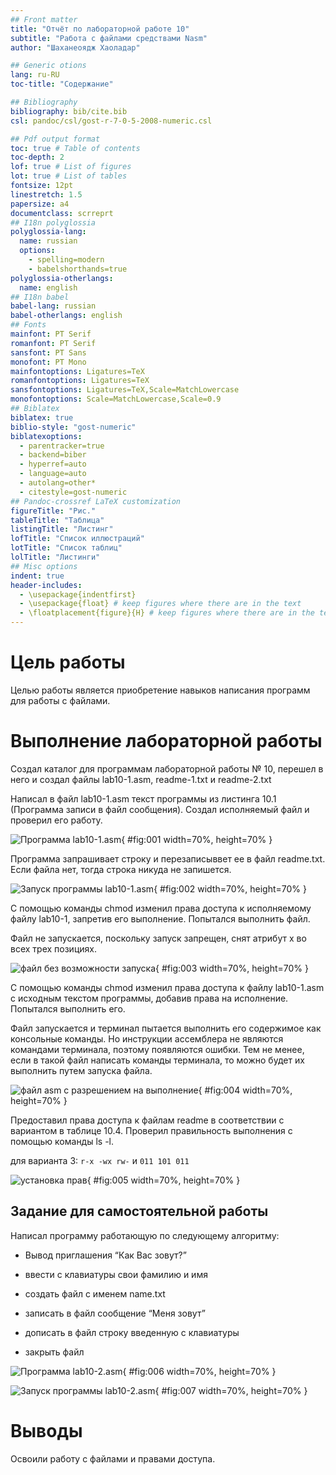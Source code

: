 ```yaml
---
## Front matter
title: "Отчёт по лабораторной работе 10"
subtitle: "Работа с файлами средствами Nasm"
author: "Шаханеоядж Хаоладар"

## Generic otions
lang: ru-RU
toc-title: "Содержание"

## Bibliography
bibliography: bib/cite.bib
csl: pandoc/csl/gost-r-7-0-5-2008-numeric.csl

## Pdf output format
toc: true # Table of contents
toc-depth: 2
lof: true # List of figures
lot: true # List of tables
fontsize: 12pt
linestretch: 1.5
papersize: a4
documentclass: scrreprt
## I18n polyglossia
polyglossia-lang:
  name: russian
  options:
	- spelling=modern
	- babelshorthands=true
polyglossia-otherlangs:
  name: english
## I18n babel
babel-lang: russian
babel-otherlangs: english
## Fonts
mainfont: PT Serif
romanfont: PT Serif
sansfont: PT Sans
monofont: PT Mono
mainfontoptions: Ligatures=TeX
romanfontoptions: Ligatures=TeX
sansfontoptions: Ligatures=TeX,Scale=MatchLowercase
monofontoptions: Scale=MatchLowercase,Scale=0.9
## Biblatex
biblatex: true
biblio-style: "gost-numeric"
biblatexoptions:
  - parentracker=true
  - backend=biber
  - hyperref=auto
  - language=auto
  - autolang=other*
  - citestyle=gost-numeric
## Pandoc-crossref LaTeX customization
figureTitle: "Рис."
tableTitle: "Таблица"
listingTitle: "Листинг"
lofTitle: "Список иллюстраций"
lotTitle: "Список таблиц"
lolTitle: "Листинги"
## Misc options
indent: true
header-includes:
  - \usepackage{indentfirst}
  - \usepackage{float} # keep figures where there are in the text
  - \floatplacement{figure}{H} # keep figures where there are in the text
---
```


# Цель работы

Целью работы является приобретение навыков написания программ для работы с файлами.

# Выполнение лабораторной работы

Создал каталог для программам лабораторной работы № 10, перешел
в него и создал файлы lab10-1.asm, readme-1.txt и readme-2.txt

Написал в файл lab10-1.asm текст программы из листинга 10.1 (Программа
записи в файл сообщения). Создал исполняемый файл и проверил его работу.

![Программа lab10-1.asm](image/01.png){ #fig:001 width=70%, height=70% }

Программа запрашивает строку и перезаписыввет ее в файл readme.txt. 
Если файла нет, тогда строка никуда не запишется.

![Запуск программы lab10-1.asm](image/02.png){ #fig:002 width=70%, height=70% }

С помощью команды chmod изменил права доступа к исполняемому файлу
lab10-1, запретив его выполнение. Попытался выполнить файл. 

Файл не запускается, поскольку запуск запрещен, снят атрибут х во всех трех позициях.

![файл без возможности запуска](image/03.png){ #fig:003 width=70%, height=70% }

С помощью команды chmod изменил права доступа к файлу lab10-1.asm с
исходным текстом программы, добавив права на исполнение. 
Попытался выполнить его.

Файл запускается и терминал пытается выполнить его содержимое как консольные команды.
Но инструкции ассемблера не являются командами терминала, поэтому появляются ошибки.
Тем не менее, если в такой файл написать команды терминала, то можно будет их выполнить путем запуска файла.

![файл asm с разрешением на выполнение](image/04.png){ #fig:004 width=70%, height=70% }

Предоставил права доступа к файлам readme в соответствии с вариантом в таблице 10.4. 
Проверил правильность выполнения с помощью команды ls -l.

для варианта 3: ```r-x -wx rw-``` и ```011 101 011```

![установка прав](image/05.png){ #fig:005 width=70%, height=70% }

## Задание для самостоятельной работы

Написал программу работающую по следующему алгоритму:

* Вывод приглашения “Как Вас зовут?”

* ввести с клавиатуры свои фамилию и имя

* создать файл с именем name.txt

* записать в файл сообщение “Меня зовут”

* дописать в файл строку введенную с клавиатуры

* закрыть файл

![Программа lab10-2.asm](image/06.png){ #fig:006 width=70%, height=70% }

![Запуск программы lab10-2.asm](image/07.png){ #fig:007 width=70%, height=70% }

# Выводы

Освоили работy с файлами и правами доступа.